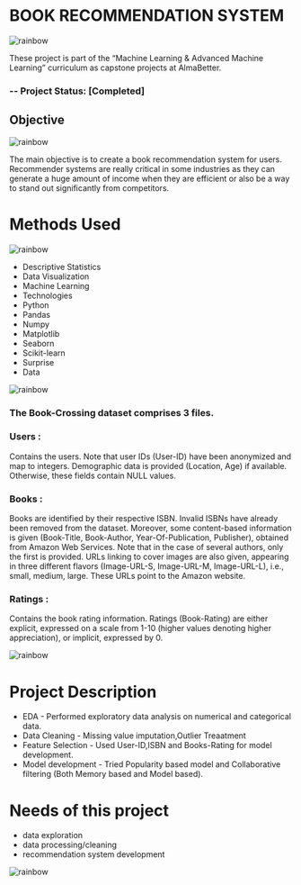 # BOOK RECOMMENDATION SYSTEM
![rainbow](https://user-images.githubusercontent.com/75175373/154290945-b070d8cf-0a54-45ba-b187-cbf58908640a.png)

These project is part of the “Machine Learning & Advanced Machine Learning” curriculum as capstone projects at AlmaBetter.
### -- Project Status: [Completed]

## Objective
![rainbow](https://user-images.githubusercontent.com/75175373/154290945-b070d8cf-0a54-45ba-b187-cbf58908640a.png)

The main objective is to create a book recommendation system for users. Recommender systems are really critical in some industries as they can generate a huge amount of income when they are efficient or also be a way to stand out significantly from competitors.

# Methods Used
![rainbow](https://user-images.githubusercontent.com/75175373/154290945-b070d8cf-0a54-45ba-b187-cbf58908640a.png)

* Descriptive Statistics
* Data Visualization
* Machine Learning
* Technologies
* Python
* Pandas
* Numpy
* Matplotlib
* Seaborn
* Scikit-learn
* Surprise
* Data

![rainbow](https://user-images.githubusercontent.com/75175373/154290742-cdfa71f3-a7f4-4d4b-96ee-2431af136320.png)

### The Book-Crossing dataset comprises 3 files.

### Users : 
Contains the users. Note that user IDs (User-ID) have been anonymized and map to integers. Demographic data is provided (Location, Age) if available. Otherwise, these fields contain NULL values.

### Books : 
Books are identified by their respective ISBN. Invalid ISBNs have already been removed from the dataset. Moreover, some content-based information is given (Book-Title, Book-Author, Year-Of-Publication, Publisher), obtained from Amazon Web Services. Note that in the case of several authors, only the first is provided. URLs linking to cover images are also given, appearing in three different flavors (Image-URL-S, Image-URL-M, Image-URL-L), i.e., small, medium, large. These URLs point to the Amazon website.

### Ratings : 
Contains the book rating information. Ratings (Book-Rating) are either explicit, expressed on a scale from 1-10 (higher values denoting higher appreciation), or implicit, expressed by 0.

![rainbow](https://user-images.githubusercontent.com/75175373/154290760-09f4edd6-ed81-4a51-9451-e99389e0a52e.png)


# Project Description
* EDA - Performed exploratory data analysis on numerical and categorical data.
* Data Cleaning - Missing value imputation,Outlier Treaatment
* Feature Selection - Used User-ID,ISBN and Books-Rating for model development.
* Model development - Tried Popularity based model and Collaborative filtering (Both Memory based and Model based).

# Needs of this project
* data exploration
* data processing/cleaning
* recommendation system development

![rainbow](https://user-images.githubusercontent.com/75175373/154290653-8c5b4535-5e4c-4ae3-9c54-d2bfd81d4099.png)
